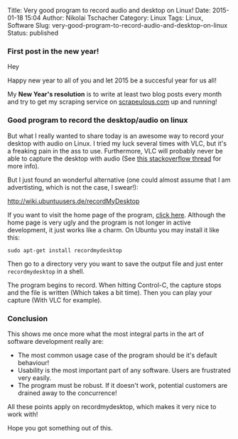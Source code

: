 Title: Very good program to record audio and desktop on Linux!
Date: 2015-01-18 15:04
Author: Nikolai Tschacher
Category: Linux
Tags: Linux, Software
Slug: very-good-program-to-record-audio-and-desktop-on-linux
Status: published

### First post in the new year!

Hey

Happy new year to all of you and let 2015 be a succesful year for us
all!

My **New Year's resolution** is to write at least two blog posts every
month and try to get my scraping service on
[scrapeulous.com](http://scrapeulous.com "my scraping service") up and
running!

### Good program to record the desktop/audio on linux

But what I really wanted to share today is an awesome way to record your
desktop with audio on Linux. I tried my luck several times with VLC, but
it's a freaking pain in the ass to use. Furthermore, VLC will probably
never be able to capture the desktop with audio (See [this stackoverflow
thread](http://superuser.com/questions/612186/how-to-capture-screen-video-with-audio-using-vlc-media-player)
for more info).

But I just found an wonderful alternative (one could almost assume that
I am advertisting, which is not the case, I swear!):

<http://wiki.ubuntuusers.de/recordMyDesktop>

If you want to visit the home page of the program, [click
here](http://recordmydesktop.sourceforge.net/about.php). Although the
home page is very ugly and the program is not longer in active
development, it just works like a charm. On Ubuntu you may install it
like this:

`sudo apt-get install recordmydesktop`

Then go to a directory very you want to save the output file and just
enter `recordmydesktop` in a shell.

The program begins to record. When hitting Control-C, the capture stops
and the file is written (Which takes a bit time). Then you can play your
capture (With VLC for example).

### Conclusion

This shows me once more what the most integral parts in the art of
software development really are:

-   The most common usage case of the program should be it's default
    behaviour!
-   Usability is the most important part of any software. Users are
    frustrated very easily.
-   The program must be robust. If it doesn't work, potential customers
    are drained away to the concurrence!

All these points apply on recordmydesktop, which makes it very nice to
work with!

Hope you got something out of this.
